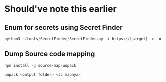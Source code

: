 # Should've note this earlier

## Enum for secrets using Secret Finder
```python
python3 ~/tools/SecretFinder/SecretFinder.py -i https://[target] -e -o cli | tee secretfinder.log
```

## Dump Source code mapping
```bash
npm install -g source-map-unpack

unpack <output folder> <sc mapnya>
```
